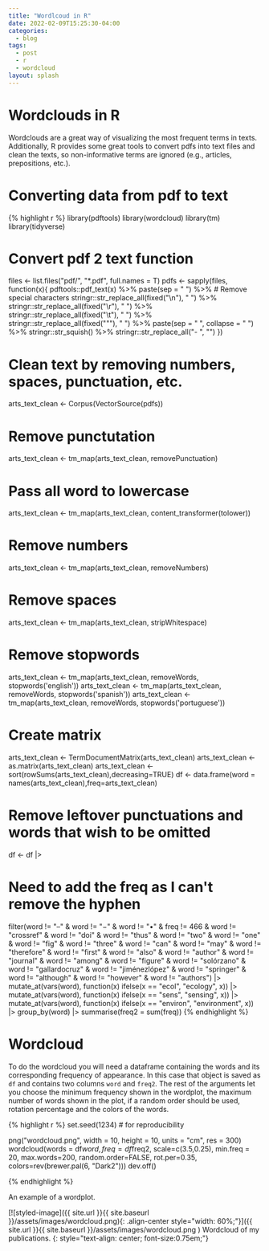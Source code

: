 ```yaml
---
title: "Wordlcoud in R"
date: 2022-02-09T15:25:30-04:00
categories:
  - blog
tags:
  - post
  - r
  - wordcloud
layout: splash
---
```


# Wordclouds in R

Wordclouds are a great way of visualizing the most frequent terms in texts. Additionally, R provides some great tools to convert pdfs into text files and clean the texts, so non-informative terms are ignored (e.g., articles, prepositions, etc.).

# Converting data from pdf to text

{% highlight r %}
library(pdftools)
library(wordcloud)
library(tm)
library(tidyverse)


# Convert pdf 2 text function
files <- list.files("pdf/",
                    "*.pdf",
                    full.names = T)
pdfs <- sapply(files, function(x){
  pdftools::pdf_text(x) %>%
    paste(sep = " ") %>%
    # Remove special characters
    stringr::str_replace_all(fixed("\n"), " ") %>%
    stringr::str_replace_all(fixed("\r"), " ") %>%
    stringr::str_replace_all(fixed("\t"), " ") %>%
    stringr::str_replace_all(fixed("\""), " ") %>%
    paste(sep = " ", collapse = " ") %>%
    stringr::str_squish() %>%
    stringr::str_replace_all("- ", "") 
})

# Clean text by removing numbers, spaces, punctuation, etc.
arts_text_clean <- Corpus(VectorSource(pdfs))

# Remove punctutation
arts_text_clean <- tm_map(arts_text_clean, removePunctuation)
# Pass all word to lowercase
arts_text_clean <- tm_map(arts_text_clean, content_transformer(tolower))
# Remove numbers
arts_text_clean <- tm_map(arts_text_clean, removeNumbers)
# Remove spaces
arts_text_clean <- tm_map(arts_text_clean, stripWhitespace)
# Remove stopwords
arts_text_clean <- tm_map(arts_text_clean, removeWords, stopwords('english'))
arts_text_clean <- tm_map(arts_text_clean, removeWords, stopwords('spanish'))
arts_text_clean <- tm_map(arts_text_clean, removeWords, stopwords('portuguese'))

# Create matrix
arts_text_clean <- TermDocumentMatrix(arts_text_clean) 
arts_text_clean <- as.matrix(arts_text_clean) 
arts_text_clean <- sort(rowSums(arts_text_clean),decreasing=TRUE) 
df <- data.frame(word = names(arts_text_clean),freq=arts_text_clean)

# Remove leftover punctuations and words that wish to be omitted
df <- df |>
  # Need to add the freq as I can't remove the hyphen
  filter(word != "–" & word != "−" & word != "•" & freq != 466 &
           word != "crossref" & word != "doi" & word != "thus" & word != "two" &
           word != "one" & word != "fig" & word != "three" & word != "can" & 
           word != "may" & word != "therefore" & word != "first" & word != "also" &
           word != "author" & word != "journal" & word != "among" & word != "figure" &
           word != "solórzano" & word != "gallardocruz" & word != "jiménezlópez" &
           word != "springer" & word != "although" & word != "however" & word != "authors") |>
  mutate_at(vars(word), function(x) ifelse(x == "ecol", "ecology", x)) |>
  mutate_at(vars(word), function(x) ifelse(x == "sens", "sensing", x)) |>
  mutate_at(vars(word), function(x) ifelse(x == "environ", "environment", x)) |>
  group_by(word) |>
  summarise(freq2 = sum(freq))
{% endhighlight %}


# Wordcloud

To do the wordcloud you will need a dataframe containing the words and its corresponding frequency of appearance. In this case that object is saved as `df` and contains two columns `word` and `freq2`. The rest of the arguments let you choose the minimum frequency shown in the wordplot, the maximum number of words shown in the plot, if a random order should be used, rotation percentage and the colors of the words.

{% highlight r %}
set.seed(1234) # for reproducibility 

png("wordcloud.png",
    width = 10,
    height = 10,
    units = "cm",
    res = 300)
wordcloud(words = df$word, 
          freq = df$freq2, 
          scale=c(3.5,0.25),
          min.freq = 20,
          max.words=200, 
          random.order=FALSE, 
          rot.per=0.35,
          colors=rev(brewer.pal(6, "Dark2")))
dev.off()

{% endhighlight %}

An example of a wordplot.

[![styled-image]({{ site.url }}{{ site.baseurl }}/assets/images/wordcloud.png){: .align-center style="width: 60%;"}]({{ site.url }}{{ site.baseurl }}/assets/images/wordcloud.png ) Wordcloud of my publications.
{: style="text-align: center; font-size:0.75em;"}